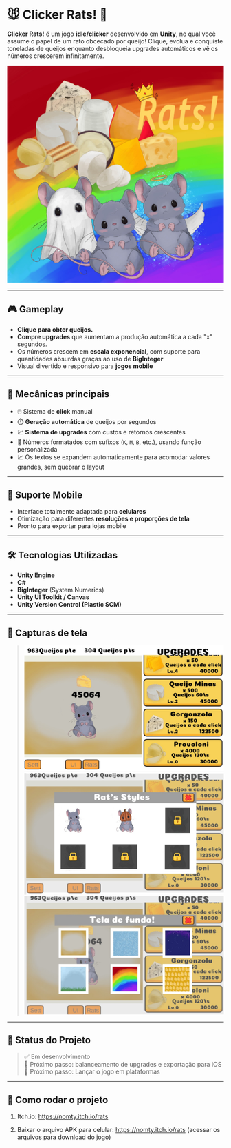 # 🐭 Clicker Rats! 🧀

**Clicker Rats!** é um jogo **idle/clicker** desenvolvido em **Unity**, no qual você assume o papel de um rato obcecado por queijo! Clique, evolua e conquiste toneladas de queijos enquanto desbloqueia upgrades automáticos e vê os números crescerem infinitamente.

![screenshot do jogo aqui](Assets/Imports/Images/Fundos/Image_Icon.jpeg)

---

## 🎮 Gameplay

- **Clique para obter queijos.**
- **Compre upgrades** que aumentam a produção automática a cada "x" segundos.
- Os números crescem em **escala exponencial**, com suporte para quantidades absurdas graças ao uso de **BigInteger**
- Visual divertido e responsivo para **jogos mobile**

---

## 🧠 Mecânicas principais

- 🖱️ Sistema de **click** manual
- ⏱️ **Geração automática** de queijos por segundos
- 💹 **Sistema de upgrades** com custos e retornos crescentes
- 🔢 Números formatados com sufixos (`K`, `M`, `B`, etc.), usando função personalizada
- 📈 Os textos se expandem automaticamente para acomodar valores grandes, sem quebrar o layout

---

## 📱 Suporte Mobile

- Interface totalmente adaptada para **celulares**
- Otimização para diferentes **resoluções e proporções de tela**
- Pronto para exportar para lojas mobile

---

## 🛠️ Tecnologias Utilizadas

- **Unity Engine**
- **C#**
- **BigInteger** (System.Numerics)
- **Unity UI Toolkit / Canvas**
- **Unity Version Control (Plastic SCM)**

---

## 📸 Capturas de tela

> ![Imagem Gameplay](Assets/Imports/Images/Gameplay.jpeg)
> ![Imagem Gameplay2](Assets/Imports/Images/Gameplay_2.jpeg)
> ![Imagem Gameplay3](Assets/Imports/Images/Gameplay_3.jpeg)

---

## 🚀 Status do Projeto

> ✅ Em desenvolvimento  
> 🎯 Próximo passo: balanceamento de upgrades e exportação para iOS
> 🚀 Próximo passo: Lançar o jogo em plataformas

---

## 📂 Como rodar o projeto

1. Itch.io:
https://nomty.itch.io/rats

2. Baixar o arquivo APK para celular:
https://nomty.itch.io/rats (acessar os arquivos para download do jogo) 
